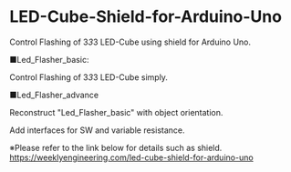 # LED-Cube-Shield-for-Arduino-Uno
Control Flashing of 3*3*3 LED-Cube using shield for Arduino Uno.



■Led_Flasher_basic:

Control Flashing of 3*3*3 LED-Cube simply.

■Led_Flasher_advance

Reconstruct "Led_Flasher_basic" with object orientation.

Add interfaces for SW and variable resistance.




※Please refer to the link below for details such as shield.
https://weeklyengineering.com/led-cube-shield-for-arduino-uno
